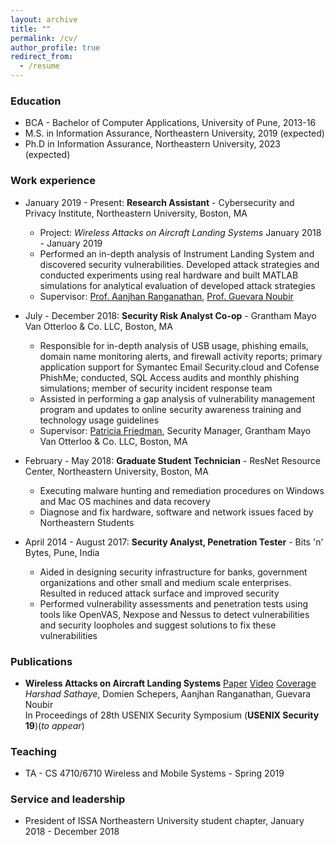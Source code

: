 ```yaml
---
layout: archive
title: ""
permalink: /cv/
author_profile: true
redirect_from:
  - /resume
---
```


### Education

* BCA - Bachelor of Computer Applications, University of Pune, 2013-16
* M.S. in Information Assurance, Northeastern University, 2019 (expected)
* Ph.D in Information Assurance, Northeastern University, 2023 (expected)

### Work experience

* January 2019 - Present: **Research Assistant** - Cybersecurity and Privacy Institute, Northeastern University, Boston, MA
  * Project: _Wireless Attacks on Aircraft Landing Systems_ January 2018 - January 2019
  * Performed an in-depth analysis of Instrument Landing System and discovered security vulnerabilities. Developed attack strategies and conducted experiments using real hardware and built MATLAB simulations for analytical evaluation of developed attack strategies
  * Supervisor: <a href="https://aanjhan.com/"> Prof. Aanjhan Ranganathan</a>, <a href="http://www.ccs.neu.edu/home/noubir/"> Prof. Guevara Noubir </a>

* July - December 2018: **Security Risk Analyst Co-op** - Grantham Mayo Van Otterloo & Co. LLC, Boston, MA
  * Responsible for in-depth analysis of USB usage, phishing emails, domain name monitoring alerts, and firewall activity reports; primary application support for Symantec Email Security.cloud and Cofense PhishMe; conducted, SQL Access audits and monthly phishing simulations; member of security incident response team
  * Assisted in performing a gap analysis of vulnerability management program and updates to online security awareness training and technology usage guidelines
  * Supervisor: <a href="mailto:pat.friedman@gmo.com"> Patricia Friedman</a>, Security Manager, Grantham Mayo Van Otterloo & Co. LLC, Boston, MA

* February - May 2018: **Graduate Student Technician** - ResNet Resource Center, Northeastern University, Boston, MA
  * Executing malware hunting and remediation procedures on Windows and Mac OS machines and data recovery
  * Diagnose and fix hardware, software and network issues faced by Northeastern Students

* April 2014 - August 2017: **Security Analyst, Penetration Tester** - Bits 'n' Bytes, Pune, India
  * Aided in designing security infrastructure for banks, government organizations and other small and medium
scale enterprises. Resulted in reduced attack surface and improved security
  * Performed vulnerability assessments and penetration tests using tools like OpenVAS, Nexpose and Nessus to
detect vulnerabilities and security loopholes and suggest solutions to fix these vulnerabilities

### Publications

* **Wireless Attacks on Aircraft Landing Systems** <a href="/files/ils_harshad.pdf" class="label label-primary">Paper</a> <a href="https://www.youtube.com/watch?v=Wp4CpyxYJq4" class="label label-danger">Video</a> <a href="/files/ils_coverage.md" class="label label-default">Coverage</a>
<br>*Harshad Sathaye*, Domien Schepers, Aanjhan Ranganathan, Guevara Noubir
<br>In Proceedings of 28th USENIX Security Symposium (**USENIX Security 19**)(*to appear*)


### Teaching

* TA - CS 4710/6710 Wireless and Mobile Systems - Spring 2019

### Service and leadership

* President of ISSA Northeastern University student chapter, January 2018 - December 2018
